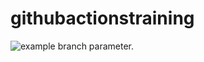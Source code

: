 # githubactionstraining
![example branch parameter.](https://github.com/mona/special-octo-eureka/actions/workflows/grading.yml/badge.svg?branch=main)